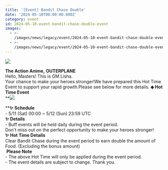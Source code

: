 ```yaml
---
title: '[Event] Bandit Chase Double'
date: '2024-05-10T00:00:00.000Z'
category: event
id: 2024-05-10-event-bandit-chase-double-event
images:
  - >-
    /images/news/legacy/event/2024-05-10-event-bandit-chase-double-event/dede676469264141a62d7c1b7c50d1be.webp
  - >-
    /images/news/legacy/event/2024-05-10-event-bandit-chase-double-event/14fe1d17c2a441a38b2b8b671b911fa8_002.webp
---
```


![](/images/news/legacy/event/2024-05-10-event-bandit-chase-double-event/dede676469264141a62d7c1b7c50d1be.webp)  

**The Action Anime,** **OUTERPLANE**  
Hello, Masters! This is GM Lisha.  
Your chance to make your heroes stronger!We have prepared this Hot Time Event to support your rapid growth.Please see below for more details. **◈ Hot Time Event**  
**![](/images/news/legacy/event/2024-05-10-event-bandit-chase-double-event/14fe1d17c2a441a38b2b8b671b911fa8_002.webp)  
  
****✨** **Schedule**  
\- 5/11 (Sat) 00:00 ~ 5/12 (Sun) 23:59 UTC  
**✨** **Details**  
\- Buff events will be held daily during the event period.  
Don't miss out on the perfect opportunity to make your heroes stronger!**✨** **Hot Time Details**  
Clear Bandit Chase during the event period to earn double the amount of Food. (Excluding the bonus amount)  
 **Please Note**  
\- The above Hot Time will only be applied during the event period.  
\- The event details are subject to change. Thank you.
